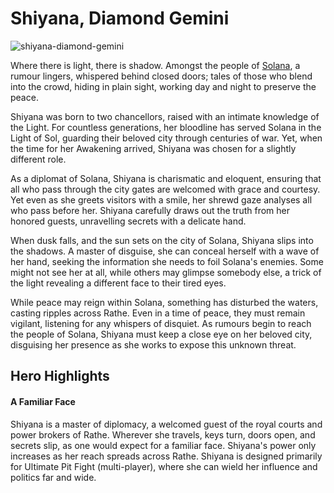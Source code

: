 # Shiyana, Diamond Gemini

![shiyana-diamond-gemini](https://d2hl7maqck52px.cloudfront.net/heroes-of-rathe/shiyana.webp)

Where there is light, there is shadow. Amongst the people of [Solana](../world-of-rathe/solana/solana.md), a rumour lingers, whispered behind closed doors; tales of those who blend into the crowd, hiding in plain sight, working day and night to preserve the peace.

Shiyana was born to two chancellors, raised with an intimate knowledge of the Light. For countless generations, her bloodline has served Solana in the Light of Sol, guarding their beloved city through centuries of war. Yet, when the time for her Awakening arrived, Shiyana was chosen for a slightly different role.

As a diplomat of Solana, Shiyana is charismatic and eloquent, ensuring that all who pass through the city gates are welcomed with grace and courtesy. Yet even as she greets visitors with a smile, her shrewd gaze analyses all who pass before her. Shiyana carefully draws out the truth from her honored guests, unravelling secrets with a delicate hand.

When dusk falls, and the sun sets on the city of Solana, Shiyana slips into the shadows. A master of disguise, she can conceal herself with a wave of her hand, seeking the information she needs to foil Solana's enemies. Some might not see her at all, while others may glimpse somebody else, a trick of the light revealing a different face to their tired eyes.

While peace may reign within Solana, something has disturbed the waters, casting ripples across Rathe. Even in a time of peace, they must remain vigilant, listening for any whispers of disquiet. As rumours begin to reach the people of Solana, Shiyana must keep a close eye on her beloved city, disguising her presence as she works to expose this unknown threat.

## Hero Highlights

#### A Familiar Face

Shiyana is a master of diplomacy, a welcomed guest of the royal courts and power brokers of Rathe. Wherever she travels, keys turn, doors open, and secrets slip, as one would expect for a familiar face. Shiyana's power only increases as her reach spreads across Rathe. Shiyana is designed primarily for Ultimate Pit Fight (multi-player), where she can wield her influence and politics far and wide.
